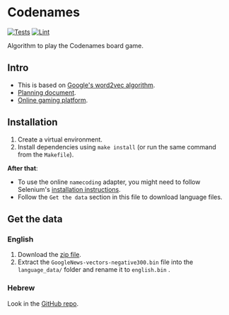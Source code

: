 # Codenames

[![Tests](https://github.com/mkali-personal/codenames/actions/workflows/tests.yml/badge.svg)](https://github.com/mkali-personal/codenames/actions/workflows/tests.yml)
[![Lint](https://github.com/mkali-personal/codenames/actions/workflows/lint.yml/badge.svg)](https://github.com/mkali-personal/codenames/actions/workflows/lint.yml)

Algorithm to play the Codenames board game.

## Intro

* This is based on [Google's word2vec algorithm](https://code.google.com/archive/p/word2vec/).
* [Planning document](https://docs.google.com/presentation/d/1RBwIRRtiqs30q3cF3HOAIZLEH6HoPZ_lY_x7SrbBfrc/edit#slide=id.p).
* [Online gaming platform](https://namecoding.herokuapp.com/).

## Installation

1. Create a virtual environment.
2. Install dependencies using `make install` (or run the same command from the `Makefile`).

**After that**: 
* To use the online `namecoding` adapter, you might need to follow Selenium's [installation instructions](https://selenium-python.readthedocs.io/installation.html#drivers).
* Follow the `Get the data` section in this file to download language files.

## Get the data

### English

1. Download the [zip file](https://drive.google.com/file/d/0B7XkCwpI5KDYNlNUTTlSS21pQmM/edit?usp=sharing).
1. Extract the `GoogleNews-vectors-negative300.bin` file into the `language_data/` folder and rename it to `english.bin`
   .

### Hebrew

Look in the [GitHub repo](https://github.com/Ronshm/hebrew-word2vec).
